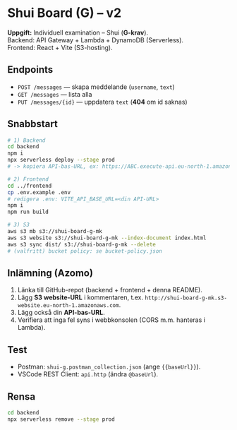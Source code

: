 # Shui Board (G) – v2

**Uppgift:** Individuell examination – Shui (**G-krav**).  
Backend: API Gateway + Lambda + DynamoDB (Serverless).  
Frontend: React + Vite (S3-hosting).

## Endpoints
- `POST /messages` — skapa meddelande (`username`, `text`)
- `GET /messages` — lista alla
- `PUT /messages/{id}` — uppdatera `text` (**404** om id saknas)

## Snabbstart
```bash
# 1) Backend
cd backend
npm i
npx serverless deploy --stage prod
# -> kopiera API-bas-URL, ex: https://ABC.execute-api.eu-north-1.amazonaws.com

# 2) Frontend
cd ../frontend
cp .env.example .env
# redigera .env: VITE_API_BASE_URL=<din API-URL>
npm i
npm run build

# 3) S3
aws s3 mb s3://shui-board-g-mk
aws s3 website s3://shui-board-g-mk --index-document index.html
aws s3 sync dist/ s3://shui-board-g-mk --delete
# (valfritt) bucket policy: se bucket-policy.json
```

## Inlämning (Azomo)
1. Länka till GitHub-repot (backend + frontend + denna README).
2. Lägg **S3 website-URL** i kommentaren, t.ex. `http://shui-board-g-mk.s3-website.eu-north-1.amazonaws.com`.
3. Lägg också din **API-bas-URL**.
4. Verifiera att inga fel syns i webbkonsolen (CORS m.m. hanteras i Lambda).

## Test
- Postman: `shui-g.postman_collection.json` (ange `{{baseUrl}}`).
- VSCode REST Client: `api.http` (ändra `@baseUrl`).

## Rensa
```bash
cd backend
npx serverless remove --stage prod
```
